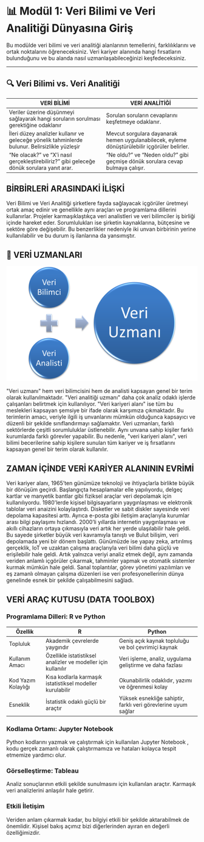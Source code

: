 # 📊 Modül 1: Veri Bilimi ve Veri Analitiği Dünyasına Giriş

Bu modülde veri bilimi ve veri analitiği alanlarının temellerini, farklılıklarını ve ortak noktalarını öğreneceksiniz. Veri kariyer alanında hangi fırsatların bulunduğunu ve bu alanda nasıl uzmanlaşabileceğinizi keşfedeceksiniz.

---

## 🔍 Veri Bilimi vs. Veri Analitiği

| VERİ BİLİMİ                                                                                    | VERİ ANALİTİĞİ                                                                                |
| ---------------------------------------------------------------------------------------------- | --------------------------------------------------------------------------------------------- |
| Veriler üzerine düşünmeyi sağlayarak hangi soruların sorulması gerektiğine odaklanır           | Sorulan soruların cevaplarını keşfetmeye odaklanır.                                           |
| İleri düzey analizler kullanır ve geleceğe yönelik tahminlerde bulunur. Belirsizlikle yüzleşir | Mevcut sorgulara dayanarak hemen uygulanabilecek, eyleme dönüştürülebilir içgörüler belirler. |
| “Ne olacak?” ve “X’i nasıl gerçekleştirebiliriz?” gibi geleceğe dönük sorulara yanıt arar.     | “Ne oldu?” ve “Neden oldu?” gibi geçmişe dönük sorulara cevap bulmaya çalışır.                |

## BİRBİRLERİ ARASINDAKİ İLİŞKİ

Veri Bilimi ve Veri Analitiği şirketlere fayda sağlayacak içgörüler üretmeyi ortak amaç edinir ve genellikle aynı araçları ve programlama dillerini kullanırlar. Projeler karmaşıklaştıkça veri analistleri ve veri bilimciler iş birliği içinde hareket eder. Sorumlulukları ise şirketin kaynaklarına, bütçesine ve sektöre göre değişebilir. Bu benzerlikler nedeniyle iki unvan birbirinin yerine kullanılabilir ve bu durum iş ilanlarına da yansımıştır.

## 👥 VERİ UZMANLARI

![Veri uzmanı](assets/images/resim1.png)

"Veri uzmanı" hem veri bilimcisini hem de analisti kapsayan genel bir terim olarak kullanılmaktadır. "Veri analitiği uzmanı" daha çok analiz odaklı işlerde çalışanları belirtmek için kullanılıyor. "Veri kariyeri alanı" ise tüm bu meslekleri kapsayan şemsiye bir ifade olarak karşımıza çıkmaktadır. Bu terimlerin amacı, veriyle ilgili iş unvanlarını mümkün olduğunca kapsayıcı ve düzenli bir şekilde sınıflandırmayı sağlamaktır.
Veri uzmanları, farklı sektörlerde çeşitli sorumluluklar üstlenebilir. Aynı unvana sahip kişiler farklı kurumlarda farklı görevler yapabilir. Bu nedenle, "veri kariyeri alanı", veri bilimi becerilerine sahip kişilere sunulan tüm kariyer ve iş fırsatlarını kapsayan genel bir terim olarak kullanılır.

## ZAMAN İÇİNDE VERİ KARİYER ALANININ EVRİMİ

Veri kariyer alanı, 1965’ten günümüze teknoloji ve ihtiyaçlarla birlikte büyük bir dönüşüm geçirdi. Başlangıçta hesaplamalar elle yapılıyordu, delgeç kartlar ve manyetik bantlar gibi fiziksel araçlar veri depolamak için kullanılıyordu. 1980'lerde kişisel bilgisayarların yaygınlaşması ve elektronik tablolar veri anaizini kolaylaştırdı. Disketler ve sabit diskler sayesinde veri depolama kapasitesi arttı. Ayrıca e-posta gibi iletişim araçlarıyla kurumlar arası bilgi paylaşımı hızlandı. 2000’li yıllarda internetin yaygınlaşması ve akıllı cihazların ortaya çıkmasıyla veri artık her yerde ulaşılabilir hale geldi. Bu sayede şirketler büyük veri kavramıyla tanıştı ve Bulut bilişim, veri depolamada yeni bir dönem başlattı. Günümüzde ise yapay zeka, artırılmış gerçeklik, IoT ve uzaktan çalışma araçlarıyla veri bilimi daha güçlü ve erişilebilir hale geldi. Artık yalnızca veriyi analiz etmek değil, aynı zamanda veriden anlamlı içgörüler çıkarmak, tahminler yapmak ve otomatik sistemler kurmak mümkün hale geldi. Sanal toplantılar, görev yönetimi yazılımları ve eş zamanlı olmayan çalışma düzenleri ise veri profesyonellerinin dünya genelinde esnek bir şekilde çalışabilmesini sağladı.

## VERİ ARAÇ KUTUSU (DATA TOOLBOX)

### Programlama Dilleri: R ve Python

| Özellik             | R                                                             | Python                                                         |
| ------------------- | ------------------------------------------------------------- | -------------------------------------------------------------- |
| Topluluk            | Akademik çevrelerde yaygındır                                 | Geniş açık kaynak topluluğu ve bol çevrimiçi kaynak            |
| Kullanım Amacı      | Özellikle istatistiksel analizler ve modeller için kullanılır | Veri işleme, analiz, uygulama geliştirme ve daha fazlası       |
| Kod Yazım Kolaylığı | Kısa kodlarla karmaşık istatistiksel modeller kurulabilir     | Okunabilirlik odaklıdır, yazımı ve öğrenmesi kolay             |
| Esneklik            | İstatistik odaklı güçlü bir araçtır                           | Yüksek esnekliğe sahiptir, farklı veri görevlerine uyum sağlar |

### Kodlama Ortamı: Jupyter Notebook

Python kodlarını yazmak ve çalıştırmak için kullanılan Jupyter Notebook , kodu gerçek zamanlı olarak çalıştırmamıza ve hataları kolayca tespit etmemize yardımcı olur.

### Görselleştirme: Tableau

Analiz sonuçlarının etkili şekilde sunulmasını için kullanılan araçtır. Karmaşık veri analizlerini anlaşılır hale getirir.

### Etkili İletişim

Veriden anlam çıkarmak kadar, bu bilgiyi etkili bir şekilde aktarabilmek de önemlidir. Kişisel bakış açımız bizi diğerlerinden ayıran en değerli özelliğimizdir.
